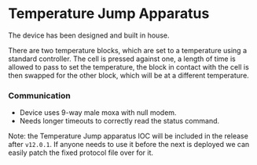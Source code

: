 # Temperature Jump Apparatus

The device has been designed and built in house.

There are two temperature blocks, which are set to a temperature using a standard controller. The cell is pressed against one, a length of time is allowed to pass to set the temperature, the block in contact with the cell is then swapped for the other block, which will be at a different temperature.

### Communication
- Device uses 9-way male moxa with null modem.
- Needs longer timeouts to correctly read the status command.

Note: the Temperature Jump apparatus IOC will be included in the release after `v12.0.1`. If anyone needs to use it before the next is deployed we can easily patch the fixed protocol file over for it. 